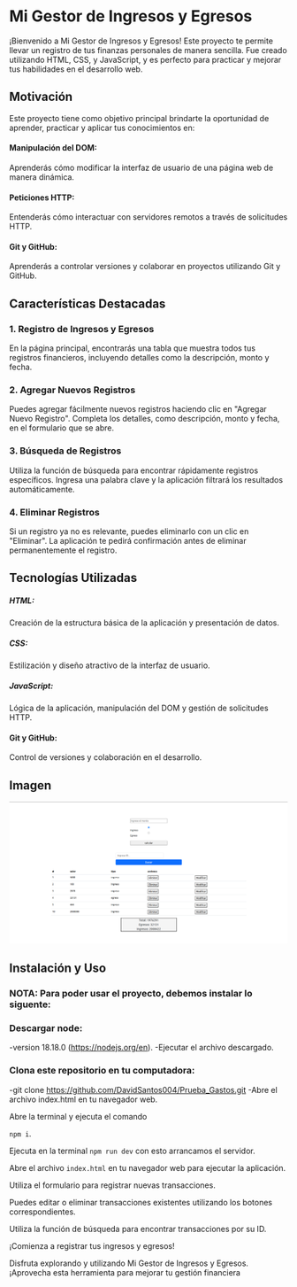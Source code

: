 # Mi Gestor de Ingresos y Egresos
¡Bienvenido a Mi Gestor de Ingresos y Egresos! Este proyecto te permite llevar un registro de tus finanzas personales de manera sencilla. Fue creado utilizando HTML, CSS, y JavaScript, y es perfecto para practicar y mejorar tus habilidades en el desarrollo web.

## Motivación
Este proyecto tiene como objetivo principal brindarte la oportunidad de aprender, practicar y aplicar tus conocimientos en:

#### Manipulación del DOM: 
Aprenderás cómo modificar la interfaz de usuario de una página web de manera dinámica.

#### Peticiones HTTP:
 Entenderás cómo interactuar con servidores remotos a través de solicitudes HTTP.

#### Git y GitHub:
 Aprenderás a controlar versiones y colaborar en proyectos utilizando Git y GitHub.

## Características Destacadas
### 1. Registro de Ingresos y Egresos
En la página principal, encontrarás una tabla que muestra todos tus registros financieros, incluyendo detalles como la descripción, monto y fecha.
### 2. Agregar Nuevos Registros
Puedes agregar fácilmente nuevos registros haciendo clic en "Agregar Nuevo Registro". Completa los detalles, como descripción, monto y fecha, en el formulario que se abre.
### 3. Búsqueda de Registros
Utiliza la función de búsqueda para encontrar rápidamente registros específicos. Ingresa una palabra clave y la aplicación filtrará los resultados automáticamente.

### 4. Eliminar Registros
Si un registro ya no es relevante, puedes eliminarlo con un clic en "Eliminar". La aplicación te pedirá confirmación antes de eliminar permanentemente el registro.

## Tecnologías Utilizadas
##### HTML:
 Creación de la estructura básica de la aplicación y presentación de datos.

##### CSS:
 Estilización y diseño atractivo de la interfaz de usuario.

##### JavaScript:
 Lógica de la aplicación, manipulación del DOM y gestión de solicitudes HTTP.

#### Git y GitHub:
 Control de versiones y colaboración en el desarrollo.

## Imagen

![Imagen Proyecto](./screenshot.png)

## Instalación y Uso

### NOTA: Para poder usar el proyecto, debemos instalar lo siguente:

### Descargar node: 
-version 18.18.0  (https://nodejs.org/en).
-Ejecutar el archivo descargado.

### Clona este repositorio en tu computadora:
-git clone https://github.com/DavidSantos004/Prueba_Gastos.git
-Abre el archivo index.html en tu navegador web.

Abre la terminal y ejecuta el comando 

`npm i`.

Ejecuta en la terminal 
`npm run dev` 
con esto arrancamos el servidor.

Abre el archivo `index.html` en tu navegador web para ejecutar la aplicación.

Utiliza el formulario para registrar nuevas transacciones.

Puedes editar o eliminar transacciones existentes utilizando los botones correspondientes.

Utiliza la función de búsqueda para encontrar transacciones por su ID.

¡Comienza a registrar tus ingresos y egresos!

Disfruta explorando y utilizando Mi Gestor de Ingresos y Egresos. ¡Aprovecha esta herramienta para mejorar tu gestión financiera